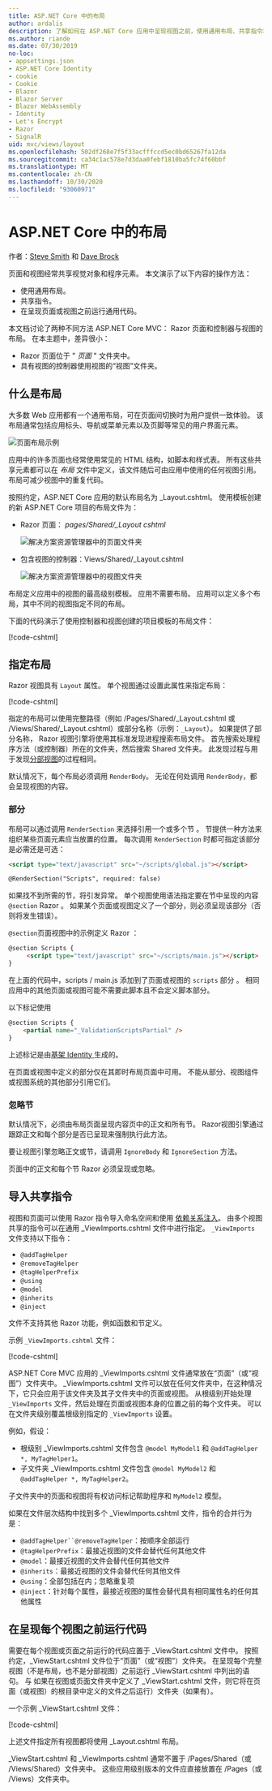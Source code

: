```yaml
---
title: ASP.NET Core 中的布局
author: ardalis
description: 了解如何在 ASP.NET Core 应用中呈现视图之前，使用通用布局、共享指令和运行常见代码。
ms.author: riande
ms.date: 07/30/2019
no-loc:
- appsettings.json
- ASP.NET Core Identity
- cookie
- Cookie
- Blazor
- Blazor Server
- Blazor WebAssembly
- Identity
- Let's Encrypt
- Razor
- SignalR
uid: mvc/views/layout
ms.openlocfilehash: 502df268e7f5f33acfffccd5ec0bd65267fa12da
ms.sourcegitcommit: ca34c1ac578e7d3daa0febf1810ba5fc74f60bbf
ms.translationtype: MT
ms.contentlocale: zh-CN
ms.lasthandoff: 10/30/2020
ms.locfileid: "93060971"
---
```

# <a name="layout-in-aspnet-core"></a>ASP.NET Core 中的布局

作者：[Steve Smith](https://ardalis.com/) 和 [Dave Brock](https://twitter.com/daveabrock)

页面和视图经常共享视觉对象和程序元素。 本文演示了以下内容的操作方法：

* 使用通用布局。
* 共享指令。
* 在呈现页面或视图之前运行通用代码。

本文档讨论了两种不同方法 ASP.NET Core MVC： Razor 页面和控制器与视图的布局。 在本主题中，差异很小：

* Razor 页面位于 " *页面* " 文件夹中。
* 具有视图的控制器使用视图的“视图”文件夹。 

## <a name="what-is-a-layout"></a>什么是布局

大多数 Web 应用都有一个通用布局，可在页面间切换时为用户提供一致体验。 该布局通常包括应用标头、导航或菜单元素以及页脚等常见的用户界面元素。

![页面布局示例](layout/_static/page-layout.png)

应用中的许多页面也经常使用常见的 HTML 结构，如脚本和样式表。 所有这些共享元素都可以在 *布局* 文件中定义，该文件随后可由应用中使用的任何视图引用。 布局可减少视图中的重复代码。

按照约定，ASP.NET Core 应用的默认布局名为 _Layout.cshtml。  使用模板创建的新 ASP.NET Core 项目的布局文件为：

* Razor 页面： *pages/Shared/_Layout cshtml*

  ![解决方案资源管理器中的页面文件夹](layout/_static/rp-web-project-views.png)

* 包含视图的控制器：Views/Shared/_Layout.cshtml 

  ![解决方案资源管理器中的视图文件夹](layout/_static/mvc-web-project-views.png)

布局定义应用中的视图的最高级别模板。 应用不需要布局。 应用可以定义多个布局，其中不同的视图指定不同的布局。

下面的代码演示了使用控制器和视图创建的项目模板的布局文件：

[!code-cshtml[](~/common/samples/WebApplication1/Views/Shared/_Layout.cshtml?highlight=44,72)]

## <a name="specifying-a-layout"></a>指定布局

Razor 视图具有 `Layout` 属性。 单个视图通过设置此属性来指定布局：

[!code-cshtml[](../../common/samples/WebApplication1/Views/_ViewStart.cshtml?highlight=2)]

指定的布局可以使用完整路径（例如 /Pages/Shared/_Layout.cshtml 或 /Views/Shared/_Layout.cshtml）或部分名称（示例：`_Layout`）。  如果提供了部分名称， Razor 视图引擎将使用其标准发现进程搜索布局文件。 首先搜索处理程序方法（或控制器）所在的文件夹，然后搜索 Shared 文件夹。  此发现过程与用于发现[分部视图](xref:mvc/views/partial#partial-view-discovery)的过程相同。

默认情况下，每个布局必须调用 `RenderBody`。 无论在何处调用 `RenderBody`，都会呈现视图的内容。

<a name="layout-sections-label"></a>
<!-- https://stackoverflow.com/questions/23327578 -->
### <a name="sections"></a>部分

布局可以通过调用 `RenderSection` 来选择引用一个或多个节  。 节提供一种方法来组织某些页面元素应当放置的位置。 每次调用 `RenderSection` 时都可指定该部分是必需还是可选：

```html
<script type="text/javascript" src="~/scripts/global.js"></script>

@RenderSection("Scripts", required: false)
```

如果找不到所需的节，将引发异常。 单个视图使用语法指定要在节中呈现的内容 `@section` Razor 。 如果某个页面或视图定义了一个部分，则必须呈现该部分（否则将发生错误）。

`@section`页面视图中的示例定义 Razor ：

```html
@section Scripts {
     <script type="text/javascript" src="~/scripts/main.js"></script>
}
```

在上面的代码中，scripts / main.js 添加到了页面或视图的 `scripts` 部分  。 相同应用中的其他页面或视图可能不需要此脚本且不会定义脚本部分。

以下标记使用 

```html
@section Scripts {
    <partial name="_ValidationScriptsPartial" />
}
```

上述标记是由[基架 Identity ](xref:security/authentication/scaffold-identity)生成的。

在页面或视图中定义的部分仅在其即时布局页面中可用。 不能从部分、视图组件或视图系统的其他部分引用它们。

### <a name="ignoring-sections"></a>忽略节

默认情况下，必须由布局页面呈现内容页中的正文和所有节。 Razor视图引擎通过跟踪正文和每个部分是否已呈现来强制执行此方法。

要让视图引擎忽略正文或节，请调用 `IgnoreBody` 和 `IgnoreSection` 方法。

页面中的正文和每个节 Razor 必须呈现或忽略。

<a name="viewimports"></a>

## <a name="importing-shared-directives"></a>导入共享指令

视图和页面可以使用 Razor 指令导入命名空间和使用 [依赖关系注入](dependency-injection.md)。 由多个视图共享的指令可以在通用 _ViewImports.cshtml 文件中进行指定。  `_ViewImports` 文件支持以下指令：

* `@addTagHelper`
* `@removeTagHelper`
* `@tagHelperPrefix`
* `@using`
* `@model`
* `@inherits`
* `@inject`

文件不支持其他 Razor 功能，例如函数和节定义。

示例 `_ViewImports.cshtml` 文件：

[!code-cshtml[](../../common/samples/WebApplication1/Views/_ViewImports.cshtml)]

ASP.NET Core MVC 应用的 _ViewImports.cshtml 文件通常放在“页面”（或“视图”）文件夹中。  _ViewImports.cshtml 文件可以放在任何文件夹中，在这种情况下，它只会应用于该文件夹及其子文件夹中的页面或视图。  从根级别开始处理 `_ViewImports` 文件，然后处理在页面或视图本身的位置之前的每个文件夹。 可以在文件夹级别覆盖根级别指定的 `_ViewImports` 设置。

例如，假设：

* 根级别 _ViewImports.cshtml 文件包含 `@model MyModel1` 和 `@addTagHelper *, MyTagHelper1`。 
* 子文件夹 _ViewImports.cshtml 文件包含 `@model MyModel2` 和 `@addTagHelper *, MyTagHelper2`。 

子文件夹中的页面和视图将有权访问标记帮助程序和 `MyModel2` 模型。

如果在文件层次结构中找到多个 _ViewImports.cshtml 文件，指令的合并行为是： 

* `@addTagHelper``@removeTagHelper`：按顺序全部运行
* `@tagHelperPrefix`：最接近视图的文件会替代任何其他文件
* `@model`：最接近视图的文件会替代任何其他文件
* `@inherits`：最接近视图的文件会替代任何其他文件
* `@using`：全部包括在内；忽略重复项
* `@inject`：针对每个属性，最接近视图的属性会替代具有相同属性名的任何其他属性

<a name="viewstart"></a>

## <a name="running-code-before-each-view"></a>在呈现每个视图之前运行代码

需要在每个视图或页面之前运行的代码应置于 _ViewStart.cshtml 文件中。  按照约定，_ViewStart.cshtml 文件位于“页面”（或“视图”）文件夹。  在呈现每个完整视图（不是布局，也不是分部视图）之前运行 _ViewStart.cshtml 中列出的语句。  与  如果在视图或页面文件夹中定义了 _ViewStart.cshtml 文件，则它将在页面（或视图）的根目录中定义的文件之后运行）文件夹（如果有）。 

一个示例 _ViewStart.cshtml 文件： 

[!code-cshtml[](../../common/samples/WebApplication1/Views/_ViewStart.cshtml)]

上述文件指定所有视图都将使用 _Layout.cshtml 布局。 

_ViewStart.cshtml 和 _ViewImports.cshtml 通常不置于 /Pages/Shared（或 /Views/Shared）文件夹中。  这些应用级别版本的文件应直接放置在 /Pages（或 /Views）文件夹中。 
